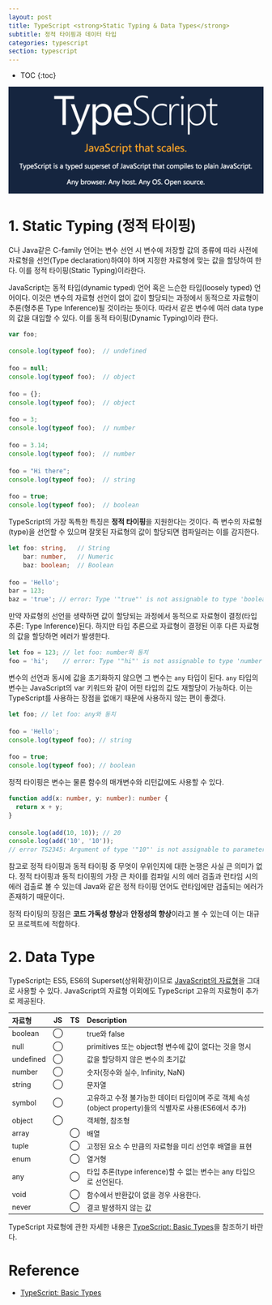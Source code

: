 ```yaml
---
layout: post
title: TypeScript <strong>Static Typing & Data Types</strong>
subtitle: 정적 타이핑과 데이터 타입
categories: typescript
section: typescript
---
```


* TOC
{:toc}

![typescript Logo](/img/typescript-logo.png)

# 1. Static Typing (정적 타이핑)

C나 Java같은 C-family 언어는 변수 선언 시 변수에 저장할 값의 종류에 따라 사전에 자료형을 선언(Type declaration)하여야 하며 지정한 자료형에 맞는 값을 할당하여 한다. 이를 정적 타이핑(Static Typing)이라한다.

JavaScript는 동적 타입(dynamic typed) 언어 혹은 느슨한 타입(loosely typed) 언어이다. 이것은 변수의 자료형 선언이 없이 값이 할당되는 과정에서 동적으로 자료형이 추론(형추론 Type Inference)될 것이라는 뜻이다. 따라서 같은 변수에 여러 data type의 값을 대입할 수 있다. 이를 동적 타이핑(Dynamic Typing)이라 한다.

```javascript
var foo;

console.log(typeof foo);  // undefined

foo = null;
console.log(typeof foo);  // object

foo = {};
console.log(typeof foo);  // object

foo = 3;
console.log(typeof foo);  // number

foo = 3.14;
console.log(typeof foo);  // number

foo = "Hi there";            
console.log(typeof foo);  // string

foo = true;                  
console.log(typeof foo);  // boolean
```

TypeScript의 가장 독특한 특징은 <strong>정적 타이핑</strong>을 지원한다는 것이다. 즉 변수의 자료형(type)을 선언할 수 있으며 잘못된 자료형의 값이 할당되면 컴파일러는 이를 감지한다.

```typescript
let foo: string,   // String
    bar: number,   // Numeric
    baz: boolean;  // Boolean

foo = 'Hello';
bar = 123;
baz = 'true'; // error: Type '"true"' is not assignable to type 'boolean'.
```

만약 자료형의 선언을 생략하면 값이 할당되는 과정에서 동적으로 자료형이 결정(타입 추론: Type Inference)된다. 하지만 타입 추론으로 자료형이 결정된 이후 다른 자료형의 값을 할당하면 에러가 발생한다.

```typescript
let foo = 123; // let foo: number와 동치
foo = 'hi';    // error: Type '"hi"' is not assignable to type 'number'.
```

변수의 선언과 동시에 값을 초기화하지 않으면 그 변수는 `any` 타입이 된다. `any` 타입의 변수는 JavaScript의 var 키워드와 같이 어떤 타입의 값도 재할당이 가능하다. 이는 TypeScript를 사용하는 장점을 없애기 때문에 사용하지 않는 편이 좋겠다.

```typescript
let foo; // let foo: any와 동치

foo = 'Hello';
console.log(typeof foo); // string

foo = true;
console.log(typeof foo); // boolean
```

정적 타이핑은 변수는 물론 함수의 매개변수와 리턴값에도 사용할 수 있다.

```typescript
function add(x: number, y: number): number {
  return x + y;
}

console.log(add(10, 10)); // 20
console.log(add('10', '10'));
// error TS2345: Argument of type '"10"' is not assignable to parameter of type 'number'.
```

참고로 정적 타이핑과 동적 타이핑 중 무엇이 우위인지에 대한 논쟁은 사실 큰 의미가 없다. 정적 타이핑과 동적 타이핑의 가장 큰 차이를 컴파일 시의 에러 검출과 런타임 시의 에러 검출로 볼 수 있는데 Java와 같은 정적 타이핑 언어도 런타임에만 검출되는 에러가 존재하기 때문이다.

정적 타이팅의 장점은 <strong>코드 가독성 향상</strong>과 <strong>안정성의 향상</strong>이라고 볼 수 있는데 이는 대규모 프로젝트에 적합하다.

# 2. Data Type

TypeScript는 ES5, ES6의 Superset(상위확장)이므로 [JavaScript의 자료형](./js-data-type-variable#data-type-)을 그대로 사용할 수 있다. JavaScript의 자료형 이외에도 TypeScript 고유의 자료형이 추가로 제공된다.

| 자료형        | JS | TS | Description      |
|:------------|:--:|:--:|:-----------------|
| boolean     |◯   |    | true와 false
| null        |◯   |    | primitives 또는 object형 변수에 값이 없다는 것을 명시          
| undefined   |◯   |    | 값을 할당하지 않은 변수의 초기값         
| number      |◯   |    | 숫자(정수와 실수, Infinity, NaN)
| string      |◯   |    | 문자열
| symbol      |◯   |    | 고유하고 수정 불가능한 데이터 타입이며 주로 객체 속성(object property)들의 식별자로 사용(ES6에서 추가)
| object      |◯   |    | 객체형, 참조형
| array       |    |◯   | 배열
| tuple       |    |◯   | 고정된 요소 수 만큼의 자료형을 미리 선언후 배열을 표현
| enum        |    |◯   | 열거형
| any         |    |◯   | 타입 추론(type inference)할 수 없는 변수는 any 타입으로 선언된다.
| void        |    |◯   | 함수에서 반환값이 없을 경우 사용한다.
| never       |    |◯   | 결코 발생하지 않는 값

TypeScript 자료형에 관한 자세한 내용은 [TypeScript: Basic Types](http://www.typescriptlang.org/docs/handbook/basic-types.html)을 참조하기 바란다.

# Reference

* [TypeScript: Basic Types](http://www.typescriptlang.org/docs/handbook/basic-types.html)
